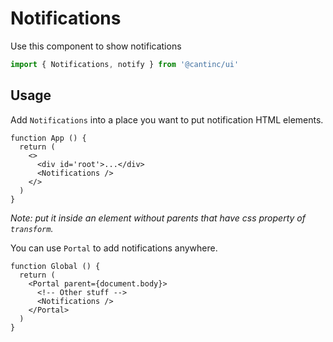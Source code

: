 # Notifications

Use this component to show notifications

```typescript
import { Notifications, notify } from '@cantinc/ui'
```

## Usage

Add `Notifications` into a place you want to put notification HTML elements.

```tsx
function App () {
  return (
    <>
      <div id='root'>...</div>
      <Notifications />
    </>
  )
}
```

*Note: put it inside an element without parents that have css property of `transform`.*

You can use `Portal` to add notifications anywhere.

```tsx
function Global () {
  return (
    <Portal parent={document.body}>
      <!-- Other stuff -->
      <Notifications />
    </Portal>
  )
}
```
